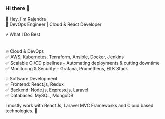 ### Hi there 👋 
 👋 Hey, I'm Rajendra <br>
🚀 DevOps Engineer | Cloud & React Developer 

⚡ What I Do Best <br><br>

🔥 Cloud & DevOps <br>
✅ AWS, Kubernetes, Terraform, Ansible, Docker, Jenkins <br>
✅ Scalable CI/CD pipelines – Automating deployments & cutting downtime <br>
✅ Monitoring & Security – Grafana, Prometheus, ELK Stack  



💡 Software Development  <br>
✅ Frontend: React.js, Redux <br>
✅ Backend: Node.js, Express.js, Laravel <br>
✅ Databases: MySQL, MongoDB
 
I mostly work with ReactJs, Laravel MVC Frameworks and Cloud based technologies. 🚀



 
 
